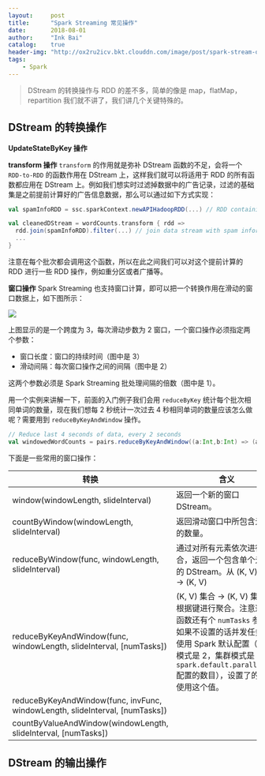 ```yaml
---
layout:     post
title:      "Spark Streaming 常见操作"
date:       2018-08-01
author:     "Ink Bai"
catalog:    true
header-img: "http://ox2ru2icv.bkt.clouddn.com/image/post/spark-stream-operations.jpg"
tags:
    - Spark
---
```


> DStream 的转换操作与 RDD 的差不多，简单的像是 map，flatMap，repartition 我们就不讲了，我们讲几个关键特殊的。

## DStream 的转换操作
**UpdateStateByKey 操作**

**transform 操作**
`transform` 的作用就是弥补 DStream 函数的不足，会将一个 `RDD-to-RDD` 的函数作用在 DStream 上，这样我们就可以将适用于 RDD 的所有函数都应用在 DStream 上。例如我们想实时过滤掉数据中的广告记录，过滤的基础集是之前提前计算好的广告信息数据，那么可以通过如下方式实现：

```scala
val spamInfoRDD = ssc.sparkContext.newAPIHadoopRDD(...) // RDD containing spam information

val cleanedDStream = wordCounts.transform { rdd =>
  rdd.join(spamInfoRDD).filter(...) // join data stream with spam information to do data cleaning
  ...
}
```

注意在每个批次都会调用这个函数，所以在此之间我们可以对这个提前计算的 RDD 进行一些 RDD 操作，例如重分区或者广播等。

**窗口操作**
Spark Streaming 也支持窗口计算，即可以把一个转换作用在滑动的窗口数据上，如下图所示：

![](https://spark.apache.org/docs/latest/img/streaming-dstream-window.png)

上图显示的是一个跨度为 3，每次滑动步数为 2 窗口，一个窗口操作必须指定两个参数：

- 窗口长度：窗口的持续时间（图中是 3）
- 滑动间隔：每次窗口操作之间的间隔（图中是 2）

这两个参数必须是 Spark Streaming 批处理间隔的倍数（图中是 1）。

用一个实例来讲解一下，前面的入门例子我们会用 `reduceByKey` 统计每个批次相同单词的数量，现在我们想每 2 秒统计一次过去 4 秒相同单词的数量应该怎么做呢？需要用到 `reduceByKeyAndWindow` 操作。

```scala
// Reduce last 4 seconds of data, every 2 seconds
val windowedWordCounts = pairs.reduceByKeyAndWindow((a:Int,b:Int) => (a + b), Seconds(4), Seconds(2))
```

下面是一些常用的窗口操作：

转换|含义
-|-
window(windowLength, slideInterval)|返回一个新的窗口 DStream。
countByWindow(windowLength, slideInterval)|返回滑动窗口中所包含元素的数量。
reduceByWindow(func, windowLength, slideInterval)|通过对所有元素依次进行聚合，返回一个包含单个元素的 DStream。从 (K, V) 集合 -> (K, V)
reduceByKeyAndWindow(func, windowLength, slideInterval, [numTasks])|(K, V) 集合 -> (K, V) 集合，根据键进行聚合。注意这个函数还有个 `numTasks` 参数，如果不设置的话并发任务数使用 Spark 默认配置（local 模式是 2，集群模式是 `spark.default.parallelism` 配置的数目），设置了的话就使用这个值。
reduceByKeyAndWindow(func, invFunc, windowLength, slideInterval, [numTasks])|
countByValueAndWindow(windowLength, slideInterval, [numTasks])|



## DStream 的输出操作
